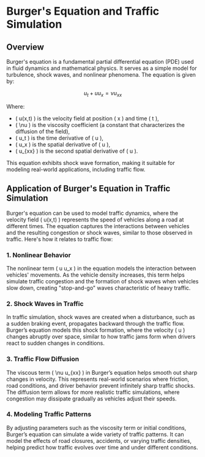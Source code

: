 # Burger's Equation and Traffic Simulation

## Overview

Burger's equation is a fundamental partial differential equation (PDE) used in fluid dynamics and mathematical physics. It serves as a simple model for turbulence, shock waves, and nonlinear phenomena. The equation is given by:

$$
u_t + u u_x = \nu u_{xx}
$$

Where:
- \( u(x,t) \) is the velocity field at position \( x \) and time \( t \),
- \( \nu \) is the viscosity coefficient (a constant that characterizes the diffusion of the field),
- \( u_t \) is the time derivative of \( u \),
- \( u_x \) is the spatial derivative of \( u \),
- \( u_{xx} \) is the second spatial derivative of \( u \).

This equation exhibits shock wave formation, making it suitable for modeling real-world applications, including traffic flow.

## Application of Burger's Equation in Traffic Simulation

Burger's equation can be used to model traffic dynamics, where the velocity field \( u(x,t) \) represents the speed of vehicles along a road at different times. The equation captures the interactions between vehicles and the resulting congestion or shock waves, similar to those observed in traffic. Here's how it relates to traffic flow:

### 1. **Nonlinear Behavior**  
The nonlinear term \( u u_x \) in the equation models the interaction between vehicles' movements. As the vehicle density increases, this term helps simulate traffic congestion and the formation of shock waves when vehicles slow down, creating "stop-and-go" waves characteristic of heavy traffic.

### 2. **Shock Waves in Traffic**  
In traffic simulation, shock waves are created when a disturbance, such as a sudden braking event, propagates backward through the traffic flow. Burger’s equation models this shock formation, where the velocity \( u \) changes abruptly over space, similar to how traffic jams form when drivers react to sudden changes in conditions.

### 3. **Traffic Flow Diffusion**  
The viscous term \( \nu u_{xx} \) in Burger’s equation helps smooth out sharp changes in velocity. This represents real-world scenarios where friction, road conditions, and driver behavior prevent infinitely sharp traffic shocks. The diffusion term allows for more realistic traffic simulations, where congestion may dissipate gradually as vehicles adjust their speeds.

### 4. **Modeling Traffic Patterns**  
By adjusting parameters such as the viscosity term or initial conditions, Burger’s equation can simulate a wide variety of traffic patterns. It can model the effects of road closures, accidents, or varying traffic densities, helping predict how traffic evolves over time and under different conditions.
